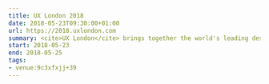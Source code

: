 ```yaml
---
title: UX London 2018
date: 2018-05-23T09:30:00+01:00
url: https://2018.uxlondon.com
summary: <cite>UX London</cite> brings together the world's leading design experts and practitioners. Join us for a programme of inspirational talks and hands-on workshops. Spend the mornings gaining unique insights from influential speakers. In the afternoon, roll up your sleeves and participate in the workshop of your choice.
start: 2018-05-23
end: 2018-05-25
tags:
- venue:9c3xfxjj+39
---
```


